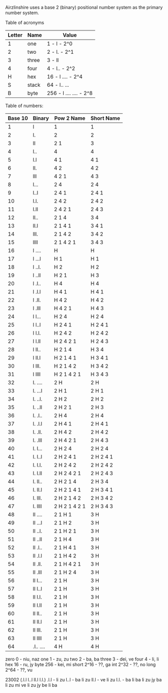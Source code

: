 Airzlinshire uses a base 2 (binary) positional number system as the primary number system.


Table of acronyms

| Letter | Name  | Value                   |
| ------ | ----- | ----------------------- |
| 1      | one   | 1 - l - 2^0             |
| 2      | two   | 2 - l. - 2^1            |
| 3      | three | 3 - ll                  |
| 4      | four  | 4 - l.. - 2^2           |
| H      | hex   | 16 - l .... - 2^4       |
| S      | stack | 64 - l.. ...            |
| B      | byte  | 256 - l .... .... - 2^8 |

Table of numbers:

| Base 10 | Binary    | Pow 2 Name    | Short Name |
| ------- | --------- | ------------- | ---------- |
| 1       | l         | 1             | 1          |
| 2       | l.        | 2             | 2          |
| 3       | ll        | 2 1           | 3          |
| 4       | l..       | 4             | 4          |
| 5       | l.l       | 4 1           | 4 1        |
| 6       | ll.       | 4 2           | 4 2        |
| 7       | lll       | 4 2 1         | 4 3        |
| 8       | l...      | 2 4           | 2 4        |
| 9       | l..l      | 2 4 1         | 2 4 1      |
| 10      | l.l.      | 2 4 2         | 2 4 2      |
| 11      | l.ll      | 2 4 2 1       | 2 4 3      |
| 12      | ll..      | 2 1 4         | 3 4        |
| 13      | ll.l      | 2 1 4 1       | 3 4 1      |
| 14      | lll.      | 2 1 4 2       | 3 4 2      |
| 15      | llll      | 2 1 4 2 1     | 3 4 3      |
| 16      | l ....    | H             | H          |
| 17      | l ...l    | H 1           | H 1        |
| 18      | l ..l.    | H 2           | H 2        |
| 19      | l ..ll    | H 2 1         | H 3        |
| 20      | l .l..    | H 4           | H 4        |
| 21      | l .l.l    | H 4 1         | H 4 1      |
| 22      | l .ll.    | H 4 2         | H 4 2      |
| 23      | l .lll    | H 4 2 1       | H 4 3      |
| 24      | l l...    | H 2 4         | H 2 4      |
| 25      | l l..l    | H 2 4 1       | H 2 4 1    |
| 26      | l l.l.    | H 2 4 2       | H 2 4 2    |
| 27      | l l.ll    | H 2 4 2 1     | H 2 4 3    |
| 28      | l ll..    | H 2 1 4       | H 3 4      |
| 29      | l ll.l    | H 2 1 4 1     | H 3 4 1    |
| 30      | l lll.    | H 2 1 4 2     | H 3 4 2    |
| 31      | l llll    | H 2 1 4 2 1   | H 3 4 3    |
| 32      | l. ....   | 2 H           | 2 H        |
| 33      | l. ...l   | 2 H 1         | 2 H 1      |
| 34      | l. ..l.   | 2 H 2         | 2 H 2      |
| 35      | l. ..ll   | 2 H 2 1       | 2 H 3      |
| 36      | l. .l..   | 2 H 4         | 2 H 4      |
| 37      | l. .l.l   | 2 H 4 1       | 2 H 4 1    |
| 38      | l. .ll.   | 2 H 4 2       | 2 H 4 2    |
| 39      | l. .lll   | 2 H 4 2 1     | 2 H 4 3    |
| 40      | l. l...   | 2 H 2 4       | 2 H 2 4    |
| 41      | l. l..l   | 2 H 2 4 1     | 2 H 2 4 1  |
| 42      | l. l.l.   | 2 H 2 4 2     | 2 H 2 4 2  |
| 43      | l. l.ll   | 2 H 2 4 2 1   | 2 H 2 4 3  |
| 44      | l. ll..   | 2 H 2 1 4     | 2 H 3 4    |
| 45      | l. ll.l   | 2 H 2 1 4 1   | 2 H 3 4 1  |
| 46      | l. lll.   | 2 H 2 1 4 2   | 2 H 3 4 2  |
| 47      | l. llll   | 2 H 2 1 4 2 1 | 2 H 3 4 3  |
| 48      | ll ....   | 2 1 H 1       | 3 H        |
| 49      | ll ...l   | 2 1 H 2       | 3 H        |
| 50      | ll ..l.   | 2 1 H 2 1     | 3 H        |
| 51      | ll ..ll   | 2 1 H 4       | 3 H        |
| 52      | ll .l..   | 2 1 H 4 1     | 3 H        |
| 53      | ll .l.l   | 2 1 H 4 2     | 3 H        |
| 54      | ll .ll.   | 2 1 H 4 2 1   | 3 H        |
| 55      | ll .lll   | 2 1 H 2 4     | 3 H        |
| 56      | ll l...   | 2 1 H         | 3 H        |
| 57      | ll l..l   | 2 1 H         | 3 H        |
| 58      | ll l.l.   | 2 1 H         | 3 H        |
| 59      | ll l.ll   | 2 1 H         | 3 H        |
| 60      | ll ll..   | 2 1 H         | 3 H        |
| 61      | ll ll.l   | 2 1 H         | 3 H        |
| 62      | ll lll.   | 2 1 H         | 3 H        |
| 63      | ll llll   | 2 1 H         | 3 H        |
| 64      | .l.. .... | 4 H           | 4 H        |


zero 0 - niu, naz
one 1 - zu, zu
two 2 - ba, ba
three 3 - dei, ve
four 4 - li, li
hex 16 - ru, jy
byte 256 - kei, mi
short 2^16 - ??, ga
int 2^32 - ??, no
long 2^64 - ??, vu


23002 (.l.l l..l ll.l l.l.)
.l.l - li zu
l..l - ba li zu
ll.l - ve li zu
l.l. - ba li ba
li zu jy ba li zu mi ve li zu jy be li ba